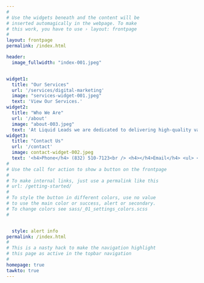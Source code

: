 ```yaml
---
#
# Use the widgets beneath and the content will be
# inserted automagically in the webpage. To make
# this work, you have to use › layout: frontpage
#
layout: frontpage
permalink: /index.html

header:
  image_fullwidth: "index-001.jpeg" 


widget1:
  title: "Our Services"
  url: '/services/digital-marketing'
  image: "services-widget-001.jpeg"
  text: 'View Our Services.'
widget2:
  title: "Who We Are"
  url: '/about'
  image: "about-003.jpeg"
  text: 'At Liquid Leads we are dedicated to delivering high-quality valuable results to our clients because understand that is the best way to build a successful long-lasting relationship.'
widget3:
  title: "Contact Us"
  url: '/contact'
  image: contact-widget-002.jpeg
  text: '<h4>Phone</h4> (832) 510-7123<br /> <h4></h4>Email</h4> <ul> <li>info@liquidleads.us</li><li>support@liquidleads.us</li>'
#
# Use the call for action to show a button on the frontpage
#
# To make internal links, just use a permalink like this
# url: /getting-started/
#
# To style the button in different colors, use no value
# to use the main color or success, alert or secondary.
# To change colors see sass/_01_settings_colors.scss
#


  style: alert info
permalink: /index.html
#
# This is a nasty hack to make the navigation highlight
# this page as active in the topbar navigation
#
homepage: true
tawkto: true
---
```

<!-- <p>No misleading promises. We help Pool Builders Grow</p>
<a href="https://calendly.com/mayowa-liquidleads/demo"><button background-color: #4CAF50; /* Green */ id="digital-marketing-cta1" >Learn How</button> -->

